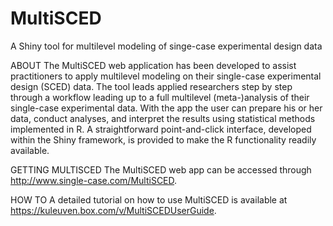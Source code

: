 # MultiSCED
A Shiny tool for multilevel modeling of singe-case experimental design data

ABOUT
The MultiSCED web application has been developed to assist practitioners to apply multilevel modeling on their single-case experimental design (SCED) data. The tool leads applied researchers step by step through a workflow leading up to a full multilevel (meta-)analysis of their single-case experimental data. With the app the user can prepare his or her data, conduct analyses, and interpret the results using statistical methods implemented in R. A straightforward point-and-click interface, developed within the Shiny framework, is provided to make the R functionality readily available.

GETTING MULTISCED
The MultiSCED web app can be accessed through http://www.single-case.com/MultiSCED.

HOW TO
A detailed tutorial on how to use MultiSCED is available at https://kuleuven.box.com/v/MultiSCEDUserGuide.
